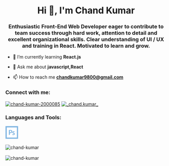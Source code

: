 <h1 align="center">Hi 👋, I'm Chand Kumar</h1>
<h3 align="center">Enthusiastic Front-End Web Developer eager to contribute to team success through hard work, attention to detail and excellent organizational skills. Clear understanding of UI / UX and training in React. Motivated to learn and grow.</h3>

- 🌱 I’m currently learning **React.js**

- 💬 Ask me about **javascript,React**

- 📫 How to reach me **chandkumar9800@gmail.com**

<h3 align="left">Connect with me:</h3>
<p align="left">
<a href="https://linkedin.com/in/chand-kumar-2000085" target="blank"><img align="center" src="https://raw.githubusercontent.com/rahuldkjain/github-profile-readme-generator/master/src/images/icons/Social/linked-in-alt.svg" alt="chand-kumar-2000085" height="30" width="40" /></a>
<a href="https://instagram.com/_chand.kumar_" target="blank"><img align="center" src="https://raw.githubusercontent.com/rahuldkjain/github-profile-readme-generator/master/src/images/icons/Social/instagram.svg" alt="_chand.kumar_" height="30" width="40" /></a>
</p>

<h3 align="left">Languages and Tools:</h3>
<p align="left"> <a href="https://www.photoshop.com/en" target="_blank" rel="noreferrer"> <img src="https://raw.githubusercontent.com/devicons/devicon/master/icons/photoshop/photoshop-line.svg" alt="photoshop" width="40" height="40"/> </a> </p>

<p><img align="center" src="https://github-readme-stats.vercel.app/api/top-langs?username=chand-kumar&show_icons=true&locale=en&layout=compact" alt="chand-kumar" /></p>

<p><img align="center" src="https://github-readme-streak-stats.herokuapp.com/?user=chand-kumar&" alt="chand-kumar" /></p>
